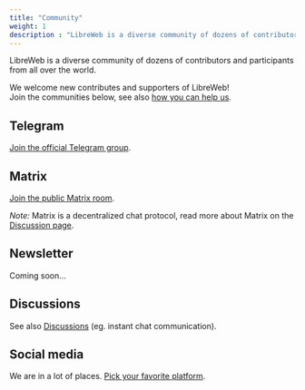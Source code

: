 ```yaml
---
title: "Community"
weight: 1
description : "LibreWeb is a diverse community of dozens of contributors and participants from all over the world!"
---
```


LibreWeb is a diverse community of dozens of contributors and participants from all over the world.

We welcome new contributes and supporters of LibreWeb!  
Join the communities below, see also [how you can help us](/faq/#how-can-i-contribute).

<!-- ## Forums -->

<!-- ## Blog -->

## Telegram

[Join the official Telegram group](https://t.me/libreweb "External link").

## Matrix

[Join the public Matrix room](https://matrix.to/#/#libreweb:melroy.org?via=melroy.org "External link").

*Note:* Matrix is a decentralized chat protocol, read more about Matrix on the [Discussion page](/community/discussions/#matrix).

## Newsletter

Coming soon...

## Discussions

See also [Discussions](/community/discussions) (eg. instant chat communication).

## Social media

We are in a lot of places. [Pick your favorite platform](/community/social-media).
